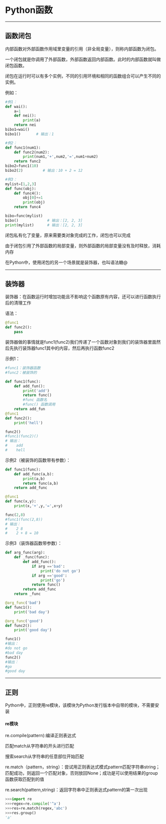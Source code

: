 # Python函数

---

## 函数闭包

内部函数对外部函数作用域里变量的引用（非全局变量），则称内部函数为闭包。

一个闭包就是你调用了外部函数，外部函数返回内部函数。此时的内部函数就叫做闭包函数。

闭包在运行时可以有多个实例，不同的引用环境和相同的函数组合可以产生不同的实例。

例如：
```py
#例1：
def wai():
    a=1
    def nei():
        print(a)
    return nei
bibo1=wai()
bibo1()       # 输出：1

#例2：
def func1(num1):
    def func2(num2):
        print(num1,'+',num2,'=',num1+num2)
    return func2
bibo2=func1(10)
bibo2(2)         # 输出：10 + 2 = 12

#例3：
mylist=[1,2,3]
def func(obj):
    def func4():
        obj[0]+=1
        print(obj)
    return func4

bibo=func(mylist)
bibo()             # 输出：[2, 2, 3]
print(mylist)      # 输出：[2, 2, 3]
```
闭包私有化了变量，原来需要类对象完成的工作，闭包也可以完成

由于闭包引用了外部函数的局部变量，则外部函数的局部变量没有及时释放，消耗内存

在Python中，使用闭包的另一个场景就是装饰器，也叫语法糖@

---

## 装饰器

装饰器：在函数运行时增加功能且不影响这个函数原有内容，还可以进行函数执行后的清理工作

语法：
```py
@func1
def func2():
    pass
```

装饰器做的事情就是func1(func2)我们传递了一个函数对象到我们的装饰器里面然后先执行装饰器func1其中的内容，然后再执行函数func2

示例1：
```py
#func1：装饰器函数
#func2：被装饰的

def func1(func):
    def add_fun():
        print('add')
        return func()
        #func 函数名
        #func() 函数调用
    return add_fun
@func1
def func2():
    print('hell')

func2()   
#func1(func2)()
# 输出：
#    add  
#    hell
```
示例2（被装饰的函数带有参数）：
```py
def func1(func):
    def add_func(a,b):
        print(a,b)
        return func(a,b)
    return add_func

@func1
def func(x,y):
    print(x,'+',y,'=',x+y)

func(2,8)  
#func1(func(2,8))
# 输出：
#    2 8     
#    2 + 8 = 10
```
示例3（装饰器函数带参数）：
```py
def arg_func(arg):
    def _func(func):
        def add_func():
            if arg =='bad':
                print('do not go')
            if arg =='good':
                print('go')
            return func()
        return add_func
    return _func

@arg_func('bad')
def func1():
    print('bad day')

@arg_func('good')
def func2():
    print('good day')

func1() 
#输出：
#do not go
#bad day
func2()
#输出：
#go
#good day
```

---

## 正则

Python中，正则使用re模块，该模块为Python发行版本中自带的模块，不需要安装

#### re模块
re.compile(pattern):编译正则表达式

匹配match从字符串的开头进行匹配

搜索search从字符串的任意部位开始匹配

re.match（pattern，string）：尝试用正则表达式模式pattern匹配字符串string；匹配成功，则返回一个匹配对象，否则放回None；成功是可以使用结果的group函数获取匹配到的值

re.search(pattern,string)：返回字符串中正则表达式pattern的第一次出现

```py
>>>import re
>>>regex=re.compile('^a')
>>>res=re.match(regex,'abc')
>>>res.group()
'a'
```


